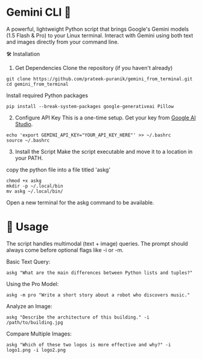 # Gemini CLI 🚀

A powerful, lightweight Python script that brings Google's Gemini models (1.5 Flash & Pro) to your Linux terminal. Interact with Gemini using both text and images directly from your command line.

🛠️ Installation
1. Get Dependencies
Clone the repository (if you haven't already)
```
git clone https://github.com/prateek-puranik/gemini_from_terminal.git
cd gemini_from_terminal
```

Install required Python packages
```
pip install --break-system-packages google-generativeai Pillow
```

2. Configure API Key
This is a one-time setup. Get your key from [Google AI Studio](https://aistudio.google.com/).

```
echo 'export GEMINI_API_KEY="YOUR_API_KEY_HERE"' >> ~/.bashrc
source ~/.bashrc
```

3. Install the Script
Make the script executable and move it to a location in your PATH.

copy the python file into a file titled 'askg'
```
chmod +x askg
mkdir -p ~/.local/bin
mv askg ~/.local/bin/
```

Open a new terminal for the askg command to be available.

# 🚀 Usage
The script handles multimodal (text + image) queries. The prompt should always come before optional flags like -i or -m.

Basic Text Query:
```
askg "What are the main differences between Python lists and tuples?"
```

Using the Pro Model:
```
askg -m pro "Write a short story about a robot who discovers music."
```

Analyze an Image:
```
askg "Describe the architecture of this building." -i /path/to/building.jpg
```

Compare Multiple Images:
```
askg "Which of these two logos is more effective and why?" -i logo1.png -i logo2.png
```
